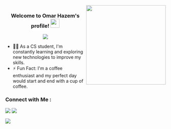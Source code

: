 <img width="250" align="right" src="https://c.tenor.com/_DOBjnGspYAAAAAM/code-coding.gif">

<h3 align="center">
  Welcome to Omar Hazem's profile!
  <img src="https://media.giphy.com/media/hvRJCLFzcasrR4ia7z/giphy.gif" width="28">
</h3>

<!-- Typing SVG by DenverCoder1 - https://github.com/DenverCoder1/readme-typing-svg -->
<p align="center">
  <a href="https://github.com/DenverCoder1/readme-typing-svg"><img src="https://readme-typing-svg.herokuapp.com/?lines=web_development-Software%20Engineer%20;Always%20learning%20new%20things&font=Fira%20Code&center=true&width=440&height=45&color=f75c7e&vCenter=true&size=22"></a>
</p> 


- 👨‍💻 As a CS student, I'm constantly learning and exploring new technologies to improve my skills.
- ⚡ Fun Fact: I'm a coffee enthusiast and my perfect day would start and end with a cup of coffee.



### Connect with Me :

<a href="http://www.linkedin.com/in/omar-hazem-ab1474263" target="_blank"><img src="https://img.shields.io/badge/-Omar%20hazem-0077B5?style=for-the-badge&logo=Linkedin&logoColor=white"/></a>
<a href="https://www.facebook.com/omer.hazim.9026" target="_blank"><img src="https://img.shields.io/badge/-Omar%20hazem-0077B5?style=for-the-badge&logo=Facebook&logoColor=white"/></a>








<a href="https://komarev.com/ghpvc/?username=omar91r&style=for-the-badge">
    <img src="https://komarev.com/ghpvc/?username=omar91r&style=for-the-badge">
</a>
